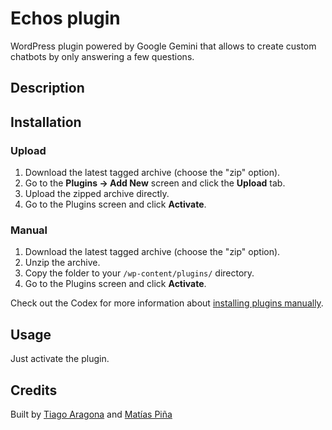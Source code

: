 # Echos plugin

WordPress plugin powered by Google Gemini that allows to create custom
chatbots by only answering a few questions.

## Description

## Installation

### Upload

1. Download the latest tagged archive (choose the "zip" option).
2. Go to the __Plugins -> Add New__ screen and click the __Upload__ tab.
3. Upload the zipped archive directly.
4. Go to the Plugins screen and click __Activate__.

### Manual

1. Download the latest tagged archive (choose the "zip" option).
2. Unzip the archive.
3. Copy the folder to your `/wp-content/plugins/` directory.
4. Go to the Plugins screen and click __Activate__.

Check out the Codex for more information about [installing plugins manually](http://codex.wordpress.org/Managing_Plugins#Manual_Plugin_Installation).

## Usage

Just activate the plugin.

## Credits

Built by [Tiago Aragona](https://www.tiagoaragona.com) and [Matías Piña](https://matiaspina.com)
